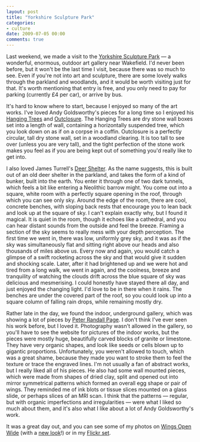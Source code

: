 ```yaml
---
layout: post
title: "Yorkshire Sculpture Park"
categories:
- culture
date: 2009-07-05 00:00
comments: true
---
```


<p>Last weekend, we made a visit to the <a href="http://www.ysp.co.uk/">Yorkshire Sculpture Park</a> &mdash; a wonderful, enormous, outdoor art gallery near Wakefield. I'd never been before, but it won't be the last time I visit, because there was so much to see. Even if you're not into art and sculpture, there are some lovely walks through the parkland and woodlands, and it would be worth visiting just for that. It's worth mentioning that entry is free, and you only need to pay for parking (currently &pound;4 per car), or arrive by bus.</p>

<p>It's hard to know where to start, because I enjoyed so many of the art works. I've loved Andy Goldsworthy's pieces for a long time so I enjoyed his <a href="http://photos.rousette.org.uk/index.php?photoId=3687112943">Hanging Trees</a> and <a href="http://photos.rousette.org.uk/index.php?photoId=3687113635">Outclosure</a>. The Hanging Trees are dry stone wall boxes set into a length of wall, containing a horizontally suspended tree, which you look down on as if on a corpse in a coffin. Outclosure is a perfectly circular, tall dry stone wall, set in a woodland clearing. It is too tall to see over (unless you are very tall), and the tight perfection of the stone work makes you feel as if you are being kept out of something you'd really like to get into.</p>

<p>I also loved James Turrell's <a href="http://www.ysp.co.uk/view.aspx?id=404">Deer Shelter</a>. As the name suggests, this is built out of an old deer shelter in the parkland, and takes the form of a kind of bunker, built into the earth. You enter it through one of two dark tunnels, which feels a bit like entering a Neolithic barrow might. You come out into a square, white room with a perfectly square opening in the roof, through which you can see only sky. Around the edge of the room, there are cool, concrete benches, with sloping back rests that encourage you to lean back and look up at the square of sky. I can't explain exactly why, but I found it magical. It is quiet in the room, though it echoes like a cathedral, and you can hear distant sounds from the outside and feel the breeze. Framing a section of the sky seems to really mess with your depth perception. The first time we went in, there was low, uniformly grey sky, and it was as if the sky was simultaneously flat and sitting right above our heads and also thousands of miles above us. Every now and again, you would catch a glimpse of a swift rocketing across the sky and that would give it sudden and shocking scale. Later, after it had brightened up and we were hot and tired from a long walk, we went in again, and the coolness, breeze and tranquility of watching the clouds drift across the blue square of sky was delicious and mesmerising. I could honestly have stayed there all day, and just enjoyed the changing light. I'd love to be in there when it rains. The benches are under the covered part of the roof, so you could look up into a square column of falling rain drops, while remaining mostly dry.</p>

<p>Rather late in the day, we found the indoor, underground gallery, which was showing a lot of pieces by <a href="http://www.ysp.co.uk/view.aspx?id=439">Peter Randall Page</a>. I don't think I've ever seen his work before, but I loved it. Photography wasn't allowed in the gallery, so you'll have to see the website for pictures of the indoor works, but the pieces were mostly huge, beautifully carved blocks of granite or limestone. They have very organic shapes, and look like seeds or cells blown up to gigantic proportions. Unfortunately, you weren't allowed to touch, which was a great shame, because they made you want to stroke them to feel the texture or trace the engraved lines. I'm not usually a fan of abstract works, but I really liked all of his pieces. He also had some wall mounted pieces, which were made from shapes of dried clay, split and opened out into mirror symmetrical patterns which formed an overall egg shape or pair of wings. They reminded me of ink blots or tissue slices mounted on a glass slide, or perhaps slices of an MRI scan. I think that the patterns &mdash; regular, but with organic imperfections and irregularities &mdash; were what I liked so much about them, and it's also what I like about a lot of Andy Goldsworthy's work.</p>

<p>It was a great day out, and you can see some of my photos on <a href="http://photos.rousette.org.uk/index.php?type=sets&amp;setId=72157620951753682">Wings Open Wide</a> (with a <a href="http://www.rousette.org.uk/blog/archives/New-photoblog/">new look</a>!) or in my <a href="http://www.flickr.com/photos/bsag/sets/72157620951753682/">Flickr set</a>.</p>


